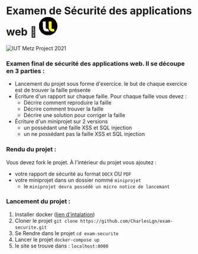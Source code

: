 # Examen de Sécurité des applications web 🔐 ![Univ Lorraine](./Logo_Univ.png)

![IUT Metz Project 2021](https://img.shields.io/badge/IUT%20Metz-2021-95a5a6.svg)

### Examen final de sécurité des applications web. Il se découpe en 3 parties :

- Lancement du projet sous forme d'exercice. le but de chaque exercice est de trouver la faille présente
- Écriture d'un rapport sur chaque faille. Pour chaque faille vous devez :
  - Décrire comment reproduire la faille
  - Décrire comment trouver la faille
  - Décrire une solution pour corriger la faille
- Écriture d'un miniprojet sur 2 versions
  - un possédant une faille XSS et SQL injection
  - un ne possédant pas la faille XSS et SQL injection

### Rendu du projet :

Vous devez fork le projet. À l'intérieur du projet vous ajoutez :
- votre rapport de sécurité au format `DOCX` OU `PDF`
- votre miniprojet dans un dossier nommé `miniprojet`
  - le `miniprojet devra possédé un micro notice de lancemant`

### Lancement du projet :

1. Installer docker ([lien d'intalation](https://www.docker.com/get-started))
2. Cloner le projet `git clone https://github.com/CharlesLgn/exam-securite.git`
3. Se Rendre dans le projet `cd exam-securite`
4. Lancer le projet `docker-compose up`
5. le site se trouve dans : `localhost:8000`

